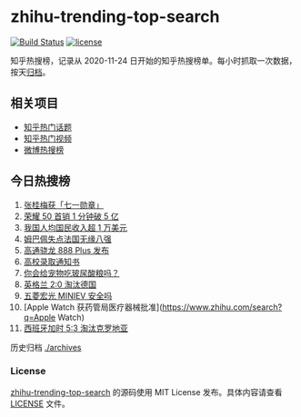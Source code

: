 # zhihu-trending-top-search

[![Build Status](https://github.com/justjavac/zhihu-trending-top-search/workflows/ci/badge.svg?branch=main)](https://github.com/justjavac/zhihu-trending-top-search/actions)
[![license](https://img.shields.io/github/license/justjavac/zhihu-trending-top-search)](https://github.com/justjavac/zhihu-trending-top-search/blob/main/LICENSE)

知乎热搜榜，记录从 2020-11-24 日开始的知乎热搜榜单。每小时抓取一次数据，按天[归档](./archives)。

## 相关项目

- [知乎热门话题](https://github.com/justjavac/zhihu-trending-hot-questions)
- [知乎热门视频](https://github.com/justjavac/zhihu-trending-hot-video)
- [微博热搜榜](https://github.com/justjavac/weibo-trending-hot-search)

## 今日热搜榜

<!-- BEGIN -->
<!-- 最后更新时间 Wed Jun 30 2021 03:04:12 GMT+0800 (China Standard Time) -->

1. [张桂梅获「七一勋章」](https://www.zhihu.com/search?q=张桂梅)
2. [荣耀 50 首销 1 分钟破 5 亿](https://www.zhihu.com/search?q=荣耀50)
3. [我国人均国民收入超 1 万美元](https://www.zhihu.com/search?q=人均国民收入)
4. [姆巴佩失点法国无缘八强](https://www.zhihu.com/search?q=法国队)
5. [高通骁龙 888 Plus 发布](https://www.zhihu.com/search?q=骁龙888plus)
6. [高校录取通知书](https://www.zhihu.com/search?q=高校录取通知书)
7. [你会给宠物吃玻尿酸粮吗？](https://www.zhihu.com/search?q=玻尿酸宠物粮)
8. [英格兰 2:0 淘汰德国](https://www.zhihu.com/search?q=英格兰队)
9. [五菱宏光 MINIEV 安全吗](https://www.zhihu.com/search?q=MINIEV)
10. [Apple Watch 获药管局医疗器械批准](https://www.zhihu.com/search?q=Apple Watch)
11. [西班牙加时 5:3 淘汰克罗地亚](https://www.zhihu.com/search?q=西班牙队)

<!-- END -->

历史归档 [./archives](./archives)

### License

[zhihu-trending-top-search](https://github.com/justjavac/zhihu-trending-top-search)
的源码使用 MIT License 发布。具体内容请查看 [LICENSE](./LICENSE) 文件。

